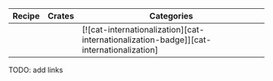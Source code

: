 | Recipe | Crates | Categories |
|--------|--------|------------|
|  |  | [![cat-internationalization][cat-internationalization-badge]][cat-internationalization] |

<div class="hidden">
TODO: add links
</div>
